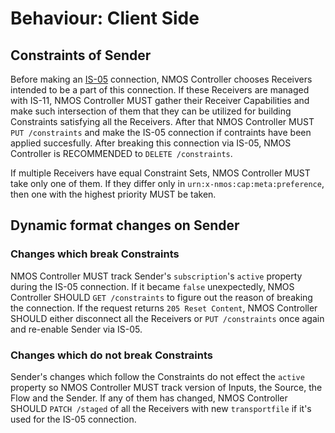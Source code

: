 # Behaviour: Client Side

## Constraints of Sender

Before making an [IS-05][IS-05] connection, NMOS Controller chooses Receivers intended to be a part of this connection. If these Receivers are managed with IS-11, NMOS Controller MUST gather their Receiver Capabilities and make such intersection of them that they can be utilized for building Constraints satisfying all the Receivers. After that NMOS Controller MUST `PUT /constraints` and make the IS-05 connection if contraints have been applied succesfully. After breaking this connection via IS-05, NMOS Controller is RECOMMENDED to `DELETE /constraints`.

If multiple Receivers have equal Constraint Sets, NMOS Controller MUST take only one of them. If they differ only in `urn:x-nmos:cap:meta:preference`, then one with the highest priority MUST be taken.

## Dynamic format changes on Sender

### Changes which break Constraints

NMOS Controller MUST track Sender's `subscription`'s `active` property during the IS-05 connection. If it became `false` unexpectedly, NMOS Controller SHOULD `GET /constraints` to figure out the reason of breaking the connection. If the request returns `205 Reset Content`, NMOS Controller SHOULD either disconnect all the Receivers or `PUT /constraints` once again and re-enable Sender via IS-05.

### Changes which do not break Constraints

Sender's changes which follow the Constraints do not effect the `active` property so NMOS Controller MUST track version of Inputs, the Source, the Flow and the Sender. If any of them has changed, NMOS Controller SHOULD `PATCH /staged` of all the Receivers with new `transportfile` if it's used for the IS-05 connection.

[IS-05]: https://specs.amwa.tv/is-05/
